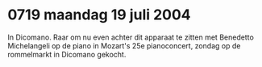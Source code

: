 # 0719 maandag 19 juli 2004
In Dicomano. Raar om nu even achter dit apparaat te zitten met Benedetto Michelangeli op de piano in Mozart's 25e pianoconcert, zondag op de rommelmarkt in Dicomano gekocht.